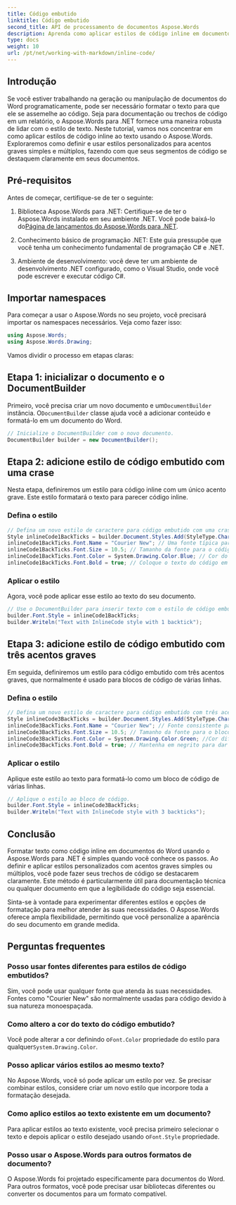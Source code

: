 ```yaml
---
title: Código embutido
linktitle: Código embutido
second_title: API de processamento de documentos Aspose.Words
description: Aprenda como aplicar estilos de código inline em documentos do Word usando Aspose.Words para .NET. Este tutorial abrange acentos graves simples e múltiplos para formatação de código.
type: docs
weight: 10
url: /pt/net/working-with-markdown/inline-code/
---
```

## Introdução

Se você estiver trabalhando na geração ou manipulação de documentos do Word programaticamente, pode ser necessário formatar o texto para que ele se assemelhe ao código. Seja para documentação ou trechos de código em um relatório, o Aspose.Words para .NET fornece uma maneira robusta de lidar com o estilo de texto. Neste tutorial, vamos nos concentrar em como aplicar estilos de código inline ao texto usando o Aspose.Words. Exploraremos como definir e usar estilos personalizados para acentos graves simples e múltiplos, fazendo com que seus segmentos de código se destaquem claramente em seus documentos.

## Pré-requisitos

Antes de começar, certifique-se de ter o seguinte:

1.  Biblioteca Aspose.Words para .NET: Certifique-se de ter o Aspose.Words instalado em seu ambiente .NET. Você pode baixá-lo do[Página de lançamentos do Aspose.Words para .NET](https://releases.aspose.com/words/net/).

2. Conhecimento básico de programação .NET: Este guia pressupõe que você tenha um conhecimento fundamental de programação C# e .NET.

3. Ambiente de desenvolvimento: você deve ter um ambiente de desenvolvimento .NET configurado, como o Visual Studio, onde você pode escrever e executar código C#.

## Importar namespaces

Para começar a usar o Aspose.Words no seu projeto, você precisará importar os namespaces necessários. Veja como fazer isso:

```csharp
using Aspose.Words;
using Aspose.Words.Drawing;
```

Vamos dividir o processo em etapas claras:

## Etapa 1: inicializar o documento e o DocumentBuilder

 Primeiro, você precisa criar um novo documento e um`DocumentBuilder` instância. O`DocumentBuilder` classe ajuda você a adicionar conteúdo e formatá-lo em um documento do Word.

```csharp
// Inicialize o DocumentBuilder com o novo documento.
DocumentBuilder builder = new DocumentBuilder();
```

## Etapa 2: adicione estilo de código embutido com uma crase

Nesta etapa, definiremos um estilo para código inline com um único acento grave. Este estilo formatará o texto para parecer código inline.

### Defina o estilo

```csharp
// Defina um novo estilo de caractere para código embutido com uma crase.
Style inlineCode1BackTicks = builder.Document.Styles.Add(StyleType.Character, "InlineCode");
inlineCode1BackTicks.Font.Name = "Courier New"; // Uma fonte típica para código.
inlineCode1BackTicks.Font.Size = 10.5; // Tamanho da fonte para o código embutido.
inlineCode1BackTicks.Font.Color = System.Drawing.Color.Blue; // Cor do texto do código.
inlineCode1BackTicks.Font.Bold = true; // Coloque o texto do código em negrito.
```

### Aplicar o estilo

Agora, você pode aplicar esse estilo ao texto do seu documento.

```csharp
// Use o DocumentBuilder para inserir texto com o estilo de código embutido.
builder.Font.Style = inlineCode1BackTicks;
builder.Writeln("Text with InlineCode style with 1 backtick");
```

## Etapa 3: adicione estilo de código embutido com três acentos graves

Em seguida, definiremos um estilo para código embutido com três acentos graves, que normalmente é usado para blocos de código de várias linhas.

### Defina o estilo

```csharp
// Defina um novo estilo de caractere para código embutido com três acentos graves.
Style inlineCode3BackTicks = builder.Document.Styles.Add(StyleType.Character, "InlineCode.3");
inlineCode3BackTicks.Font.Name = "Courier New"; // Fonte consistente para código.
inlineCode3BackTicks.Font.Size = 10.5; // Tamanho da fonte para o bloco de código.
inlineCode3BackTicks.Font.Color = System.Drawing.Color.Green; //Cor diferente para visibilidade.
inlineCode3BackTicks.Font.Bold = true; // Mantenha em negrito para dar ênfase.
```

### Aplicar o estilo

Aplique este estilo ao texto para formatá-lo como um bloco de código de várias linhas.

```csharp
// Aplique o estilo ao bloco de código.
builder.Font.Style = inlineCode3BackTicks;
builder.Writeln("Text with InlineCode style with 3 backticks");
```

## Conclusão

Formatar texto como código inline em documentos do Word usando o Aspose.Words para .NET é simples quando você conhece os passos. Ao definir e aplicar estilos personalizados com acentos graves simples ou múltiplos, você pode fazer seus trechos de código se destacarem claramente. Este método é particularmente útil para documentação técnica ou qualquer documento em que a legibilidade do código seja essencial.

Sinta-se à vontade para experimentar diferentes estilos e opções de formatação para melhor atender às suas necessidades. O Aspose.Words oferece ampla flexibilidade, permitindo que você personalize a aparência do seu documento em grande medida.

## Perguntas frequentes

### Posso usar fontes diferentes para estilos de código embutidos?
Sim, você pode usar qualquer fonte que atenda às suas necessidades. Fontes como "Courier New" são normalmente usadas para código devido à sua natureza monoespaçada.

### Como altero a cor do texto do código embutido?
 Você pode alterar a cor definindo o`Font.Color` propriedade do estilo para qualquer`System.Drawing.Color`.

### Posso aplicar vários estilos ao mesmo texto?
No Aspose.Words, você só pode aplicar um estilo por vez. Se precisar combinar estilos, considere criar um novo estilo que incorpore toda a formatação desejada.

### Como aplico estilos ao texto existente em um documento?
 Para aplicar estilos ao texto existente, você precisa primeiro selecionar o texto e depois aplicar o estilo desejado usando o`Font.Style` propriedade.

### Posso usar o Aspose.Words para outros formatos de documento?
O Aspose.Words foi projetado especificamente para documentos do Word. Para outros formatos, você pode precisar usar bibliotecas diferentes ou converter os documentos para um formato compatível.